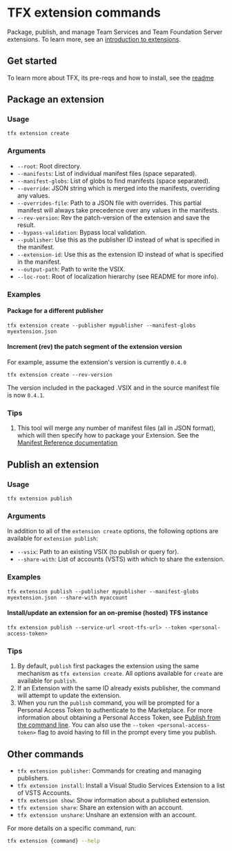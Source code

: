 # TFX extension commands

Package, publish, and manage Team Services and Team Foundation Server extensions. To learn more, see an [introduction to extensions](https://www.visualstudio.com/docs/integrate/extensions/overview).

## Get started

To learn more about TFX, its pre-reqs and how to install, see the [readme](../README.md)

## Package an extension

### Usage

`tfx extension create`

### Arguments

* `--root`: Root directory.
* `--manifests`: List of individual manifest files (space separated).
* `--manifest-globs`: List of globs to find manifests (space separated).
* `--override`: JSON string which is merged into the manifests, overriding any values.
* `--overrides-file`: Path to a JSON file with overrides. This partial manifest will always take precedence over any values in the manifests.
* `--rev-version`: Rev the patch-version of the extension and save the result.
* `--bypass-validation`: Bypass local validation.
* `--publisher`: Use this as the publisher ID instead of what is specified in the manifest.
* `--extension-id`: Use this as the extension ID instead of what is specified in the manifest.
* `--output-path`: Path to write the VSIX.
* `--loc-root`: Root of localization hierarchy (see README for more info).

### Examples

#### Package for a different publisher

```
tfx extension create --publisher mypublisher --manifest-globs myextension.json
```

#### Increment (rev) the patch segment of the extension version

For example, assume the extension's version is currently `0.4.0`

```
tfx extension create --rev-version
```

The version included in the packaged .VSIX and in the source manifest file is now `0.4.1`.

### Tips

1. This tool will merge any number of manifest files (all in JSON format), which will then specify how to package your Extension. See the [Manifest Reference documentation](https://www.visualstudio.com/en-us/integrate/extensions/develop/manifest)

## Publish an extension

### Usage

```
tfx extension publish
```

### Arguments

In addition to all of the `extension create` options, the following options are available for `extension publish`:

* `--vsix`: Path to an existing VSIX (to publish or query for).
* `--share-with`: List of accounts (VSTS) with which to share the extension.

### Examples

```
tfx extension publish --publisher mypublisher --manifest-globs myextension.json --share-with myaccount
```

#### Install/update an extension for an on-premise (hosted) TFS instance

```
tfx extension publish --service-url <root-tfs-url> --token <personal-access-token>
```

### Tips

1. By default, `publish` first packages the extension using the same mechanism as `tfx extension create`. All options available for `create` are available for `publish`.
2. If an Extension with the same ID already exists publisher, the command will attempt to update the extension.
3. When you run the `publish` command, you will be prompted for a Personal Access Token to authenticate to the Marketplace. For more information about obtaining a Personal Access Token, see [Publish from the command line](https://www.visualstudio.com/en-us/integrate/extensions/publish/command-line). You can also use the `--token <personal-access-token>` flag to avoid having to fill in the prompt every time you publish.



## Other commands

* `tfx extension publisher`: Commands for creating and managing publishers.
* `tfx extension install`: Install a Visual Studio Services Extension to a list of VSTS Accounts.
* `tfx extension show`: Show information about a published extension.
* `tfx extension share`: Share an extension with an account.
* `tfx extension unshare`: Unshare an extension with an account.

For more details on a specific command, run:

```bash
tfx extension {command} --help
```

